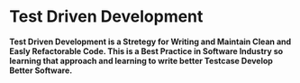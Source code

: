 # Test Driven Development

**Test Driven Development is a Stretegy for Writing and Maintain Clean and Easly Refactorable Code. This is a Best Practice in Software Industry so learning that approach and learning to write better Testcase Develop Better Software.**


